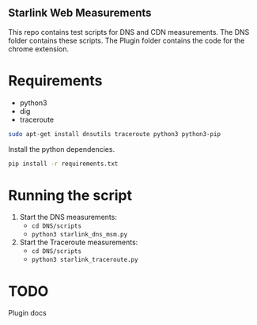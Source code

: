 
 Starlink Web Measurements
---
This repo contains test scripts for DNS and CDN measurements. The DNS folder contains these scripts. The Plugin folder contains the code for the chrome extension.

# Requirements
- python3
- dig
- traceroute
``` sh
sudo apt-get install dnsutils traceroute python3 python3-pip
```
Install the python dependencies.
``` sh
pip install -r requirements.txt
```
# Running the script
1. Start the DNS measurements:
    - `cd DNS/scripts`
    - `python3 starlink_dns_msm.py`
2. Start the Traceroute measurements:
    - `cd DNS/scripts`
    - `python3 starlink_traceroute.py`


# TODO
Plugin docs